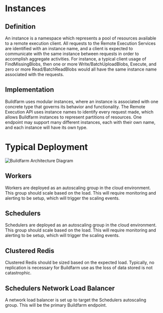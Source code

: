 # Instances

## Definition

An instance is a namespace which represents a pool of resources available to a remote execution client. All requests to the Remote Execution Services are identified with an instance name, and a client is expected to communicate with the same instance between requests in order to accomplish aggregate activities. For instance, a typical client usage of FindMissingBlobs, then one or more Write/BatchUploadBlobs, Execute, and zero or more Read/BatchReadBlobs would all have the same instance name associated with the requests.

## Implementation

Buildfarm uses modular instances, where an instance is associated with one concrete type that governs its behavior and functionality. The Remote Execution API uses instance names to identify every request made, which allows Buildfarm instances to represent partitions of resources. One endpoint may support many different instances, each with their own name, and each instance will have its own type.

# Typical Deployment

![Buildfarm Architecture Diagram](https://github.com/bazelbuild/bazel-buildfarm/wiki/images/Architecture-Aws.png)

## Workers

Workers are deployed as an autoscaling group in the cloud environment. This group should scale based on the load. This will require monitoring and alerting to be setup, which will trigger the scaling events.

## Schedulers

Schedulers are deployed as an autoscaling group in the cloud environment. This group should scale based on the load. This will require monitoring and alerting to be setup, which will trigger the scaling events.

## Clustered Redis

Clustered Redis should be sized based on the expected load. Typically, no replication is necessary for Buildfarm use as the loss of data stored is not catastrophic.

## Schedulers Network Load Balancer

A network load balancer is set up to target the Schedulers autoscaling group. This will be the primary Buildfarm endpoint.